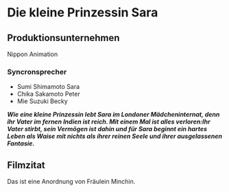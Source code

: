 
# Die kleine Prinzessin Sara

## Produktionsunternehmen
Nippon Animation


### Syncronsprecher

* Sumi Shimamoto Sara
* Chika Sakamoto Peter
* Mie Suzuki     Becky

***Wie eine kleine Prinzessin lebt Sara im Londoner Mädcheninternat, denn ihr Vater im fernen Indien ist reich.
 Mit einem Mal ist alles verloren:Ihr Vater stirbt, sein Vermögen ist dahin und für
 Sara beginnt ein hartes Leben als Waise mit nichts als ihrer reinen Seele und ihrer ausgelassenen Fantasie.***


## Filmzitat

Das ist eine Anordnung von Fräulein Minchin.
